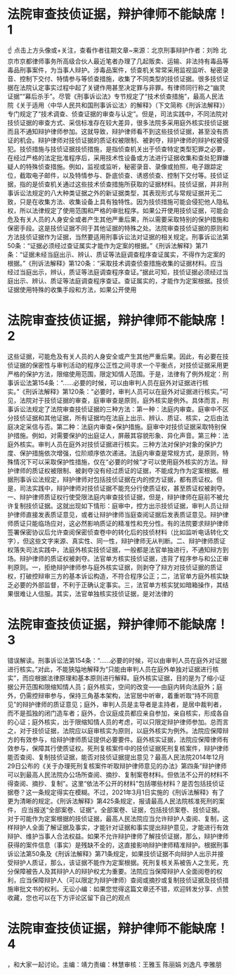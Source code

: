 # 法院审查技侦证据，辩护律师不能缺席！1

☝ 点击上方头像或+关注，查看作者往期文章~来源：北京刑事辩护作者：刘玲 北京市京都律师事务所高级合伙人最近笔者办理了几起贩卖、运输、非法持有毒品等毒品刑事案件，为当事人辩护。涉毒品案件，侦查机关常常采用监视监听、秘密录音、控制下交付、特情参与等侦查措施，收集了不同类型的技侦证据。很多技侦证据在法院认定事实过程中起了关键作用甚至决定罪与非罪。有律师同行称之“幽灵证据”“幕后杀手”。尽管《刑事诉讼法》专节规定了“技术侦查措施”，最高人民法院《关于适用〈中华人民共和国刑事诉讼法〉的解释》（下文简称《刑诉法解释》）专门规定了“技术调查、侦查证据的审查与认定”。但是，司法实践中，不同法院对技侦证据的审查方式、采信标准存在较大差异，很多法院多采用庭外核实技侦证据而且不通知辩护律师参加。这就导致，辩护律师看不到这些技侦证据，甚至没有质证的机会。辩护律师对技侦证据的质证权被限制、被剥夺，辩护律师的辩护权被侵犯。技侦措施与技侦证据技侦措施，是指侦查机关出于侦查特定类型犯罪之必要，在经过严格的法定批准程序后，采用技术性设备或方法进行证据收集和查处犯罪嫌疑人的特殊侦查措施。例如，监视或监听，秘密录音、录像或拍照，电子跟踪定位，截取电子邮件，以及特情参与、卧底侦查、诱惑侦查、控制下交付等。技侦证据，指的是侦查机关通过这些技术侦查措施所获取的证据材料。技侦证据，并非刑事诉讼法规定的八大种类证据之外的新证据类型，其表现形式与常规证据并无二致，只是在收集方法、收集设备上具有独特性。因为技侦措施可能会侵犯他人隐私权，所以法律规定了使用范围和严格的审批程序。如果公开使用技侦证据，可能会危及有关人员的人身安全或者产生其他严重后果，所以需要采取特别的保护措施和保密手段。这是技侦证据不同于其他证据的特殊之处。法院审查技侦证据的原则和方法技侦证据作为证据，当然要适用刑事诉讼法对证据的相关规定。刑事诉讼法第50条：“证据必须经过查证属实才能作为定案的根据。”《刑诉法解释》第71条：“证据未经当庭出示、辨认、质证等法庭调查程序查证属实，不得作为定案的根据。”《刑诉法解释》第120条：“采取技术调查侦查措施收集的证据材料。应当经过当庭出示，辨认，质证等法庭调查程序查证。”据此可知，技侦证据必须经过当庭出示、辨认、质证等法庭调查程序查证。查证属实的，才能作为定案根据。技侦证据使用特殊的收集手段和方法，如果公开使用

# 法院审查技侦证据，辩护律师不能缺席！2

这些证据，可能危及有关人员的人身安全或产生其他严重后果。因此，有必要在技侦证据的保密性与审判活动的程序公正性之间寻求一个平衡点，对技侦证据采用更严格的保护方法，限缩使用范围，限定知情人范围。于是，法律有了例外规定：刑事诉讼法第154条：“……必要的时候，可以由审判人员在庭外对证据进行核实。”《刑诉法解释》第120条：“必要时，审判人员可以在庭外对证据进行核实。”可见，法院对于技侦证据的审查，庭审审查是原则，庭外核实是例外。具体而言，刑事诉讼法规定了法院审查技侦证据的三种方法：第一种：法庭内审查。庭审中不区分技侦证据和其他证据，所有证据均在法庭上出示、辨认、质证、核实，之后由法庭决定采信与否。第二种：法庭内审查+保护措施。庭审中对技侦证据采取特别保护措施。例如，对需要保护的出庭证人，屏蔽其容貌形象、异化声音。第三种：法庭外核实。审判人员在庭外对技侦证据进行核实。三种方法对保护对象的保护力度、保护措施依次增强，位阶顺序依次递进。法庭内审查是常规方式，是原则，特殊情况下可以采取保护性措施，仅在“必要的时候”才可以使用庭外核实的方法。辩护律师的质证权被限制、被剥夺没有经过质证的证据，不能成为作为定案根据。根据刑事诉讼法规定，辩护律师对包括技侦证据在内的控方证据，都有质证权。但是，司法实践中，辩护律师对技侦证据不能充分行使质证权，甚至质证权被剥夺。一、辩护律师质证权行使受限法庭内审查技侦证据，但是，辩护律师在庭前不被允许复制技侦证据。这就出现如下情形：庭审中，控方出示技侦证据，审判人员让辩护律师直接发表质证意见，或者让辩护律师当庭查阅证据后发表质证意见。辩护律师质证只能临场应对，这必然影响质证的精准性和充分性。有的法院要求辩护律师签署保密协议后允许查阅保密侦查卷中的转化后的技侦材料（比如监听电话转化文字），但这些文字来源、真实性、同一性，辩护律师无从判断。二、辩护律师质证权落失司法实践中，法庭外核实技侦证据，一般都是法官单独进行，不通知辩方到场。辩护律师的质证权被剥夺。法官单方核实技侦证据，违背了程序参与和公正审判原则。一，拒绝辩护律师参与庭外核实证据，则剥夺了辩方对技侦证据的质证权，打破控辩审三方的基本诉讼构造，不符合程序公正；二，法官单方庭外核实缺乏必要的外部监督，不利于正确认定事实。三，法官单方核实犹如暗箱操作，其结果很难让人信服。其实，法官单独核实技侦证据，是对法律的

# 法院审查技侦证据，辩护律师不能缺席！3

错误解读。刑事诉讼法第154条：“……必要的时候，可以由审判人员在庭外对证据进行核实。”对此，不能狭隘地解释为“只能由审判人员在庭外单独对证据进行核实”，而应根据法律原理和基本原则进行解释。庭外核实证据，目的是为了缩小证据公开范围和限缩知情人员；庭外核实，空间的改变——由庭内转向法庭外；庭外，仍需控辩审参与，保持三角基本架构，法官居中听审，着重听取“持不同意见”的辩护律师的质证意见；庭外，审判人员是主导者是主持者，是居中裁判者，而不是孤独的闭门造车者；庭外，合议庭成员都应亲自参加，亲自核实，形成各自的心证；庭外核实，出于限缩知情人员的考虑，可以只限定辩护律师参加。总而言之，对于技侦证据，法院应以庭审核实为原则，以庭外核实为例外。法院应保障辩方的有效参与，给辩护律师质证提供必要要件。庭外核实证据，法院应保障律师有效参与，保障其行使质证权。死刑复核案件中的技侦证据死刑复核案件，辩护律师能否查阅、复制技侦证据，能否对技侦证据提出意见？最高人民法院2014年12月29日公布的《关于办理死刑复核案件听取辩护律师意见的办法》第四条“辩护律师可以到最高人民法院办公场所查阅、摘抄、复制案卷材料。但依法不公开的材料不得查阅、摘抄、复制”。这里“依法不公开的材料”包括哪些材料？是否包括技侦证据卷？这一条规定得实在模糊。不过，2021年3月1日实施的《刑诉法解释》有了更为清晰的规定。《刑诉法解释》第425条规定，报请最高人民法院核准死刑的案件， 应当报送“全部案卷、证据”。全部案卷、证据，包括技侦案卷、技侦证据。对于可能作为定案根据的技侦证据，最高人民法院应当允许辩护人查阅、复制，这样辩护人全面了解证据及事实，才能针对证据和事实提出辩护意见，才能进行有效辩护、维护当事人合法权益。如果不允许辩护律师了解技侦证据，那么，辩护律师获得的案件信息（事实）是残缺不全的，这直接影响辩护律师精准辩护。根据刑事诉讼法第50条及《刑诉法解释》第71条规定，如果技侦证据不向辩护人出示并接受辩护人质证，那么，该证据不能作为定案根据。死刑复核关系被告人之生死，充分保障被告人及其辩护人的辩护权尤为重要。法院应当保障辩护人全面阅卷的权利，应当保障辩护人（可以限定为辩护律师）查阅或摘抄或复制技侦证据及技侦措施审批文书的权利。无讼小编：如果您觉得这篇文章还不错，欢迎转发分享、点赞收藏，您也可以在下方评论区留下自己的观点

# 法院审查技侦证据，辩护律师不能缺席！4

，和大家一起讨论。主编：靖力责编：林慧审核：王雅玉 陈丽娟 刘逸凡 李雅朋

